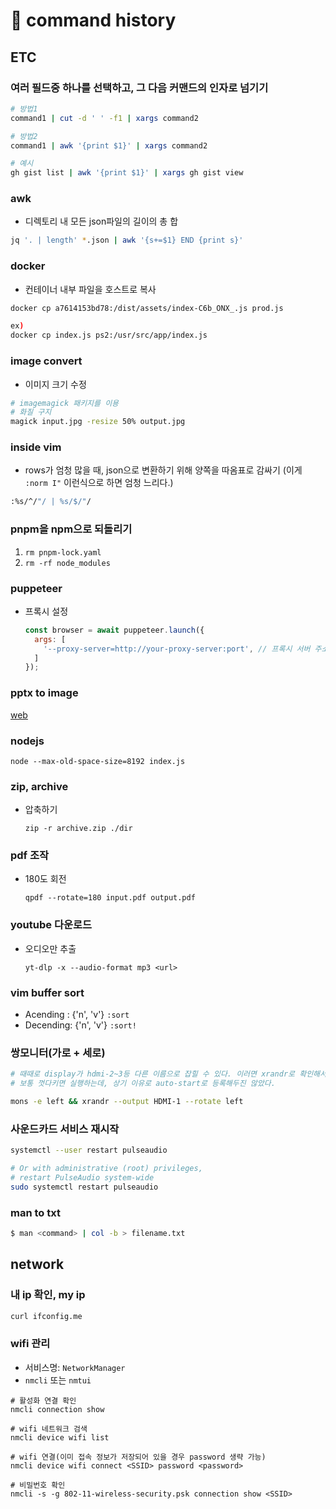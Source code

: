 # 󰏢 command history



## ETC

### 여러 필드중 하나를 선택하고, 그 다음 커맨드의 인자로 넘기기

```bash
# 방법1
command1 | cut -d ' ' -f1 | xargs command2

# 방법2
command1 | awk '{print $1}' | xargs command2

# 예시
gh gist list | awk '{print $1}' | xargs gh gist view
```



### awk

- 디렉토리 내 모든 json파일의 길이의 총 합
```bash
jq '. | length' *.json | awk '{s+=$1} END {print s}'
```


### docker

- 컨테이너 내부 파일을 호스트로 복사
```bash
docker cp a7614153bd78:/dist/assets/index-C6b_ONX_.js prod.js

ex)
docker cp index.js ps2:/usr/src/app/index.js
```


### image convert

- 이미지 크기 수정
```bash
# imagemagick 패키지를 이용
# 화질 구지
magick input.jpg -resize 50% output.jpg
```


### inside vim

- rows가 엄청 많을 때, json으로 변환하기 위해 양쪽을 따옴표로 감싸기
  (이게 `:norm I"` 이런식으로 하면 엄청 느리다.)

```bash
:%s/^/"/ | %s/$/"/
```


### pnpm을 npm으로 되돌리기

1. `rm pnpm-lock.yaml`
2. `rm -rf node_modules`

### puppeteer

- 프록시 설정

  ```javascript
  const browser = await puppeteer.launch({
    args: [
      '--proxy-server=http://your-proxy-server:port', // 프록시 서버 주소
    ]
  });
  ```


### pptx to image

[web](https://convertio.co/kr/pptx-png/)

### nodejs

`node --max-old-space-size=8192 index.js`


### zip, archive

- 압축하기

  `zip -r archive.zip ./dir`


### pdf 조작

- 180도 회전

  `qpdf --rotate=180 input.pdf output.pdf`

### youtube 다운로드

- 오디오만 추출

  `yt-dlp -x --audio-format mp3 <url>`

### vim buffer sort

- Acending : {'n', 'v'} `:sort`
- Decending: {'n', 'v'} `:sort!`

### 쌍모니터(가로 + 세로)

```bash
# 때때로 display가 hdmi-2~3등 다른 이름으로 잡힐 수 있다. 이러면 xrandr로 확인해서 잡아 넣어주자.
# 보통 껏다키면 실행하는데, 상기 이유로 auto-start로 등록해두진 않았다.

mons -e left && xrandr --output HDMI-1 --rotate left
```


### 사운드카드 서비스 재시작

```bash
systemctl --user restart pulseaudio

# Or with administrative (root) privileges,
# restart PulseAudio system-wide
sudo systemctl restart pulseaudio
```


### man to txt

```bash
$ man <command> | col -b > filename.txt
```


## network

### 내 ip 확인, my ip

```bash
curl ifconfig.me
```

### wifi 관리

- 서비스명: `NetworkManager`
- `nmcli` 또는 `nmtui`

```
# 활성화 연결 확인
nmcli connection show

# wifi 네트워크 검색
nmcli device wifi list

# wifi 연결(이미 접속 정보가 저장되어 있을 경우 password 생략 가능)
nmcli device wifi connect <SSID> password <password>

# 비밀번호 확인
nmcli -s -g 802-11-wireless-security.psk connection show <SSID>
```


